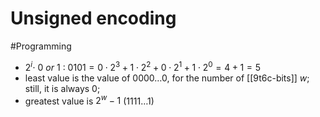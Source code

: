 # Unsigned encoding

#Programming

- ${2^i \cdot \ 0 \ or \ 1}$ : ${0101 = 0 \cdot 2^3 + 1 \cdot 2^2 + 0 \cdot 2^1 + 1 \cdot 2^0 = 4+1=5}$
- least value is the value of $0000 \dots 0$, for the number of [[9t6c-bits]] $w$; still, it is always $0$;
- greatest value is $2^w-1$ ($1111 \dots 1$)
